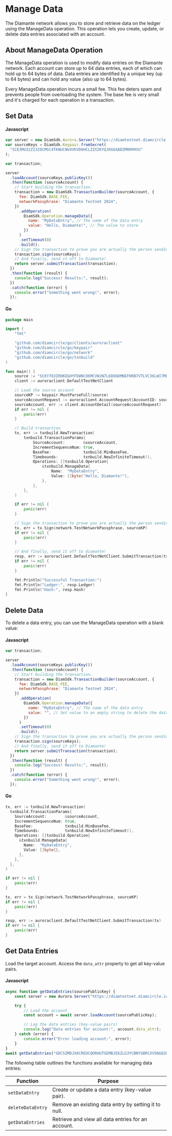 # Manage Data

The Diamante network allows you to store and retrieve data on the ledger using the ManageData operation. This operation lets you create, update, or delete data entries associated with an account.

## About ManageData Operation

The ManageData operation is used to modify data entries on the Diamante network. Each account can store up to 64 data entries, each of which can hold up to 64 bytes of data. Data entries are identified by a unique key (up to 64 bytes) and can hold any value (also up to 64 bytes).

Every ManageData operation incurs a small fee. This fee deters spam and prevents people from overloading the system. The base fee is very small and it's charged for each operation in a transaction.

## Set Data

<!-- tabs:start -->

#### **Javascript**

```js
var server = new DiamSdk.Aurora.Server("https://diamtestnet.diamcircle.io");
var sourceKeys = DiamSdk.Keypair.fromSecret(
  "SCE3MU32ZI3IDCMSC4TKNUCNU4VKVD6HCLZZX2KYQJKG6XADZMRKM4VU"
);

var transaction;

server
  .loadAccount(sourceKeys.publicKey())
  .then(function (sourceAccount) {
    // Start building the transaction.
    transaction = new DiamSdk.TransactionBuilder(sourceAccount, {
      fee: DiamSdk.BASE_FEE,
      networkPassphrase: "Diamante Testnet 2024",
    })
      .addOperation(
        DiamSdk.Operation.manageData({
          name: "MyDataEntry", // The name of the data entry
          value: "Hello, Diamante!", // The value to store
        })
      )
      .setTimeout(0)
      .build();
    // Sign the transaction to prove you are actually the person sending it.
    transaction.sign(sourceKeys);
    // And finally, send it off to Diamante!
    return server.submitTransaction(transaction);
  })
  .then(function (result) {
    console.log("Success! Results:", result);
  })
  .catch(function (error) {
    console.error("Something went wrong!", error);
  });
```

#### **Go**

```go
package main

import (
	"fmt"

	"github.com/diamcircle/go/clients/auroraclient"
	"github.com/diamcircle/go/keypair"
	"github.com/diamcircle/go/network"
	"github.com/diamcircle/go/txnbuild"
)

func main() {
	source := "SCKY763IROKEGHYFEWNCO6MCVWJN7L6OOGKMNEFHRB7VTLVC36LWI7ML"
	client := auroraclient.DefaultTestNetClient

	// Load the source account
	sourceKP := keypair.MustParseFull(source)
	sourceAccountRequest := auroraclient.AccountRequest{AccountID: sourceKP.Address()}
	sourceAccount, err := client.AccountDetail(sourceAccountRequest)
	if err != nil {
		panic(err)
	}

	// Build transaction
	tx, err := txnbuild.NewTransaction(
		txnbuild.TransactionParams{
			SourceAccount:        &sourceAccount,
			IncrementSequenceNum: true,
			BaseFee:              txnbuild.MinBaseFee,
			Timebounds:           txnbuild.NewInfiniteTimeout(),
			Operations: []txnbuild.Operation{
				&txnbuild.ManageData{
					Name:  "MyDataEntry",
					Value: []byte("Hello, Diamante!"),
				},
			},
		},
	)

	if err != nil {
		panic(err)
	}

	// Sign the transaction to prove you are actually the person sending it.
	tx, err = tx.Sign(network.TestNetworkPassphrase, sourceKP)
	if err != nil {
		panic(err)
	}

	// And finally, send it off to diamante!
	resp, err := auroraclient.DefaultTestNetClient.SubmitTransaction(tx)
	if err != nil {
		panic(err)
	}

	fmt.Println("Successful Transaction:")
	fmt.Println("Ledger:", resp.Ledger)
	fmt.Println("Hash:", resp.Hash)
}

```

<!-- tabs:end -->

## Delete Data

To delete a data entry, you can use the ManageData operation with a blank value:

<!-- tabs:start -->

#### **Javascript**

```js
var transaction;

server
  .loadAccount(sourceKeys.publicKey())
  .then(function (sourceAccount) {
    // Start building the transaction.
    transaction = new DiamSdk.TransactionBuilder(sourceAccount, {
      fee: DiamSdk.BASE_FEE,
      networkPassphrase: "Diamante Testnet 2024",
    })
      .addOperation(
        DiamSdk.Operation.manageData({
          name: "MyDataEntry", // The name of the data entry
          value: "", // Set value to an empty string to delete the data entry
        })
      )
      .setTimeout(0)
      .build();
    // Sign the transaction to prove you are actually the person sending it.
    transaction.sign(sourceKeys);
    // And finally, send it off to Diamante!
    return server.submitTransaction(transaction);
  })
  .then(function (result) {
    console.log("Success! Results:", result);
  })
  .catch(function (error) {
    console.error("Something went wrong!", error);
  });
```

#### **Go**

```go
tx, err := txnbuild.NewTransaction(
  txnbuild.TransactionParams{
    SourceAccount:        &sourceAccount,
    IncrementSequenceNum: true,
    BaseFee:              txnbuild.MinBaseFee,
    Timebounds:           txnbuild.NewInfiniteTimeout(),
    Operations: []txnbuild.Operation{
      &txnbuild.ManageData{
        Name:  "MyDataEntry",
        Value: []byte{},
      },
    },
  },
)

if err != nil {
    panic(err)
}

tx, err = tx.Sign(network.TestNetworkPassphrase, sourceKP)
if err != nil {
    panic(err)
}

resp, err := auroraclient.DefaultTestNetClient.SubmitTransaction(tx)
if err != nil {
    panic(err)
}

```

<!-- tabs:end -->
##  Get Data Entries
Load the target account. Access the `data_attr` property to get all key-value pairs.
<!-- tabs:start -->

#### **Javascript**

```js
async function getDataEntries(sourcePublicKey) {
    const server = new Aurora.Server("https://diamtestnet.diamcircle.io/");

    try {
        // Load the account
        const account = await server.loadAccount(sourcePublicKey);

        // Log the data entries (key-value pairs)
        console.log("Data entries for account:", account.data_attr);
    } catch (error) {
        console.error("Error loading account:", error);
    }
}
await getDataEntries("GDC5ZMDJX6CREOCQORHUTGEMBJE6ZLG3YCBNYGBRCXV5NGQSDBO7EGC3");
```
<!-- tabs:end -->
The following table outlines the functions available for managing data entries:

| Function          | Purpose                                                  |
|-------------------|----------------------------------------------------------|
| `setDataEntry`    | Create or update a data entry (key-value pair).          |
| `deleteDataEntry` | Remove an existing data entry by setting it to null.    |
| `getDataEntries`  | Retrieve and view all data entries for an account.      |
